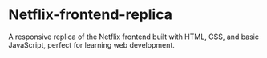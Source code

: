 # Netflix-frontend-replica
A responsive replica of the Netflix frontend built with HTML, CSS, and basic JavaScript, perfect for learning web development.
